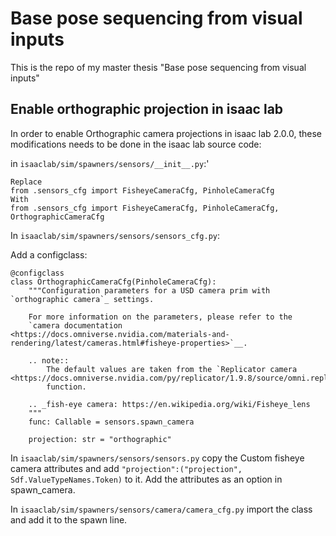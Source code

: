 # Base pose sequencing from visual inputs
This is the repo of my master thesis "Base pose sequencing from visual inputs"


## Enable orthographic projection in isaac lab
In order to enable Orthographic camera projections in isaac lab 2.0.0, these modifications needs to be done in the isaac lab source code:

in `isaaclab/sim/spawners/sensors/__init__.py`:'
```
Replace
from .sensors_cfg import FisheyeCameraCfg, PinholeCameraCfg
With
from .sensors_cfg import FisheyeCameraCfg, PinholeCameraCfg, OrthographicCameraCfg
```

In `isaaclab/sim/spawners/sensors/sensors_cfg.py`:

Add a configclass:
```
@configclass
class OrthographicCameraCfg(PinholeCameraCfg):
    """Configuration parameters for a USD camera prim with `orthographic camera`_ settings.

    For more information on the parameters, please refer to the
    `camera documentation <https://docs.omniverse.nvidia.com/materials-and-rendering/latest/cameras.html#fisheye-properties>`__.

    .. note::
        The default values are taken from the `Replicator camera <https://docs.omniverse.nvidia.com/py/replicator/1.9.8/source/omni.replicator.core/docs/API.html#omni.replicator.core.create.camera>`__
        function.

    .. _fish-eye camera: https://en.wikipedia.org/wiki/Fisheye_lens
    """
    func: Callable = sensors.spawn_camera

    projection: str = "orthographic"
```

In `isaaclab/sim/spawners/sensors/sensors.py` copy the Custom fisheye camera attributes and add ` "projection":("projection", Sdf.ValueTypeNames.Token) ` to it. Add the attributes as an option in spawn_camera.

In `isaaclab/sim/spawners/sensors/camera/camera_cfg.py` import the class and add it to the spawn line. 
